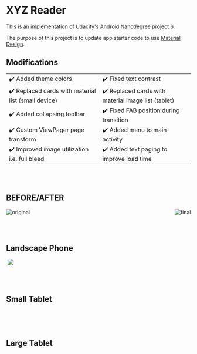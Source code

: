 # XYZ Reader

This is an implementation of Udacity's Android Nanodegree project 6.

The purpose of this project is to update app starter code to use [Material Design](https://material.io/design/).


## Modifications

<table>
<tr>
<td> ✔️ Added theme colors </td>
<td> ✔️ Fixed text contrast </td></tr><tr>
<td> ✔️ Replaced cards with material list (small device) </td>
<td> ✔️ Replaced cards with material image list (tablet) </td></tr><tr>
<td> ✔️ Added collapsing toolbar </td>
<td> ✔️ Fixed FAB position during transition </td></tr><tr>
<td> ✔️ Custom ViewPager page transform </td>
<td> ✔️ Added menu to main activity </td></tr><tr>
<td> ✔️ Improved image utilization i.e. full bleed </td>
<td> ✔️ Added text paging to improve load time </td>
</tr>
</table>

<br/><br/>

## BEFORE/AFTER 

<p align="right">
<img align="left" src="https://res.cloudinary.com/duqi860ma/image/upload/v1533156191/xyzreader/ospg.gif" alt="original" />

<img src="https://res.cloudinary.com/duqi860ma/image/upload/v1533156191/xyzreader/nspg.gif" alt="final" />
 </p>
 
<br/><br/>

## Landscape Phone

<img src="https://res.cloudinary.com/duqi860ma/image/upload/v1533308395/sl1.png" alt="" />

<img src="https://res.cloudinary.com/duqi860ma/image/upload/v1533308395/sl2.png" />
 
<br/><br/>

## Small Tablet

<img src="https://res.cloudinary.com/duqi860ma/image/upload/v1533308395/mp1.png" alt="" align="left"  />

<img src="https://res.cloudinary.com/duqi860ma/image/upload/v1533308395/mp2.png" alt="" />
 
<br/><br/>

## Large Tablet

<img src="https://res.cloudinary.com/duqi860ma/image/upload/v1533308395/ll1.png" alt="" />

<img src="https://res.cloudinary.com/duqi860ma/image/upload/v1533308395/ll2.png" alt="" />
